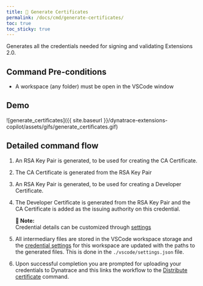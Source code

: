 ```yaml
---
title: 🔐 Generate Certificates
permalink: /docs/cmd/generate-certificates/
toc: true
toc_sticky: true
---
```


Generates all the credentials needed for signing and validating Extensions 2.0.

## Command Pre-conditions

- A workspace (any folder) must be open in the VSCode window

## Demo

![generate_certificates]({{ site.baseurl }}/dynatrace-extensions-copilot/assets/gifs/generate_certificates.gif)

## Detailed command flow

1. An RSA Key Pair is generated, to be used for creating the CA Certificate.

2. The CA Certificate is generated from the RSA Key Pair

3. An RSA Key Pair is generated, to be used for creating a Developer Certificate.

4. The Developer Certificate is generated from the RSA Key Pair and the CA Certificate is
   added as the issuing authority on this credential.

   <p class="notice--info">
     <strong>📝 Note:</strong>
     <br/>
     Credential details can be customized through
     <a href="/dynatrace-extensions-copilot/docs/settings-credentials/">settings</a>
   </p>

5. All intermediary files are stored in the VSCode workspace storage and the
   [credential settings](/docs/settings/credentials/) for this workspace are updated
   with the paths to the generated files. This is done in the `./vscode/settings.json`
   file.

6. Upon successful completion you are prompted for uploading your credentials to Dynatrace
   and this links the workflow to the [Distribute certificate](/docs/cmd/distribute-certificate/) command.